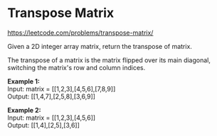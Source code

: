 # Transpose Matrix
https://leetcode.com/problems/transpose-matrix/

Given a 2D integer array matrix, return the transpose of matrix.

The transpose of a matrix is the matrix flipped over its main diagonal, switching the matrix's row and column indices.

<b>Example 1:</b>\
Input: matrix = [[1,2,3],[4,5,6],[7,8,9]]\
Output: [[1,4,7],[2,5,8],[3,6,9]]

<b>Example 2:</b>\
Input: matrix = [[1,2,3],[4,5,6]]\
Output: [[1,4],[2,5],[3,6]]